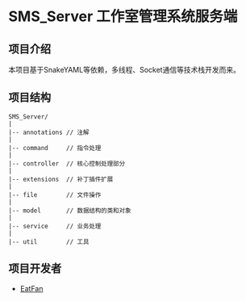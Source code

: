 # SMS_Server 工作室管理系统服务端

## 项目介绍
本项目基于SnakeYAML等依赖，多线程、Socket通信等技术栈开发而来。

## 项目结构
```
SMS_Server/
|
|-- annotations // 注解
|
|-- command     // 指令处理
|
|-- controller  // 核心控制处理部分
|
|-- extensions  // 补丁插件扩展
|
|-- file        // 文件操作
|
|-- model       // 数据结构的类和对象
| 
|-- service     // 业务处理
|
|-- util        // 工具

```

## 项目开发者
- [EatFan](https://github.com/EatFans)